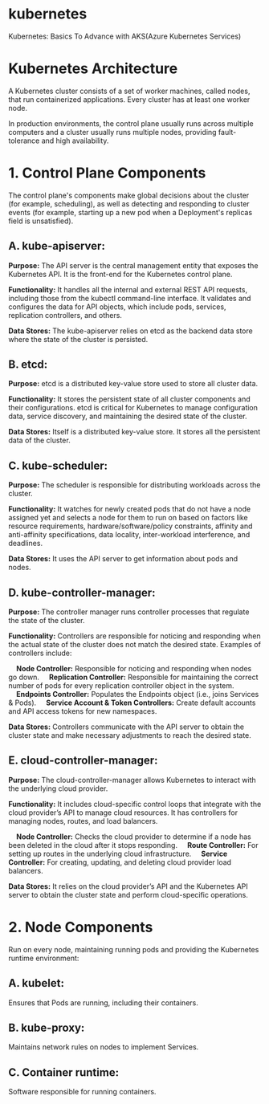 # kubernetes
Kubernetes: Basics To Advance with AKS(Azure Kubernetes Services)

# Kubernetes Architecture

A Kubernetes cluster consists of a set of worker machines, called nodes, that run containerized applications. Every cluster has at least one worker node. 

In production environments, the control plane usually runs across multiple computers and a cluster usually runs multiple nodes, providing fault-tolerance and high availability. 

# 1. Control Plane Components

The control plane's components make global decisions about the cluster (for example, scheduling), as well as detecting and responding to cluster events (for example, starting up a new pod when a Deployment's replicas field is unsatisfied). 

##   A. kube-apiserver:

**Purpose:** The API server is the central management entity that exposes the Kubernetes API. It is the front-end for the Kubernetes control plane. 

**Functionality:** It handles all the internal and external REST API requests, including those from the kubectl command-line interface. It validates and configures the data for API objects, which include pods, services, replication controllers, and others. 

**Data Stores:** The kube-apiserver relies on etcd as the backend data store where the state of the cluster is persisted. 

##   B. etcd:

**Purpose:** etcd is a distributed key-value store used to store all cluster data. 

**Functionality:** It stores the persistent state of all cluster components and their configurations. etcd is critical for Kubernetes to manage configuration data, service discovery, and maintaining the desired state of the cluster. 

**Data Stores:** Itself is a distributed key-value store. It stores all the persistent data of the cluster. 

##   C. kube-scheduler:

**Purpose:** The scheduler is responsible for distributing workloads across the cluster. 

**Functionality:** It watches for newly created pods that do not have a node assigned yet and selects a node for them to run on based on factors like resource requirements, hardware/software/policy constraints, affinity and anti-affinity specifications, data locality, inter-workload interference, and deadlines. 

**Data Stores:** It uses the API server to get information about pods and nodes. 

##   D. kube-controller-manager:

**Purpose:** The controller manager runs controller processes that regulate the state of the cluster. 

**Functionality:** Controllers are responsible for noticing and responding when the actual state of the cluster does not match the desired state. Examples of controllers include: 

&nbsp;&nbsp;&nbsp;&nbsp;**Node Controller:** Responsible for noticing and responding when nodes go down. 
&nbsp;&nbsp;&nbsp;&nbsp;**Replication Controller:** Responsible for maintaining the correct number of pods for every replication controller object in the system.
&nbsp;&nbsp;&nbsp;&nbsp;**Endpoints Controller:** Populates the Endpoints object (i.e., joins Services & Pods).
&nbsp;&nbsp;&nbsp;&nbsp;**Service Account & Token Controllers:** Create default accounts and API access tokens for new namespaces.

**Data Stores:** Controllers communicate with the API server to obtain the cluster state and make necessary adjustments to reach the desired state. 

##   E. cloud-controller-manager:

**Purpose:** The cloud-controller-manager allows Kubernetes to interact with the underlying cloud provider. 

**Functionality:** It includes cloud-specific control loops that integrate with the cloud provider’s API to manage cloud resources. It has controllers for managing nodes, routes, and load balancers. 

&nbsp;&nbsp;&nbsp;&nbsp;**Node Controller:** Checks the cloud provider to determine if a node has been deleted in the cloud after it stops responding.
&nbsp;&nbsp;&nbsp;&nbsp;**Route Controller:** For setting up routes in the underlying cloud infrastructure.
&nbsp;&nbsp;&nbsp;&nbsp;**Service Controller:** For creating, updating, and deleting cloud provider load balancers.

**Data Stores:** It relies on the cloud provider’s API and the Kubernetes API server to obtain the cluster state and perform cloud-specific operations. 


# 2. Node Components

Run on every node, maintaining running pods and providing the Kubernetes runtime environment:

##  A. kubelet: 

Ensures that Pods are running, including their containers.

##  B. kube-proxy: 

Maintains network rules on nodes to implement Services.

##  C. Container runtime: 

Software responsible for running containers.